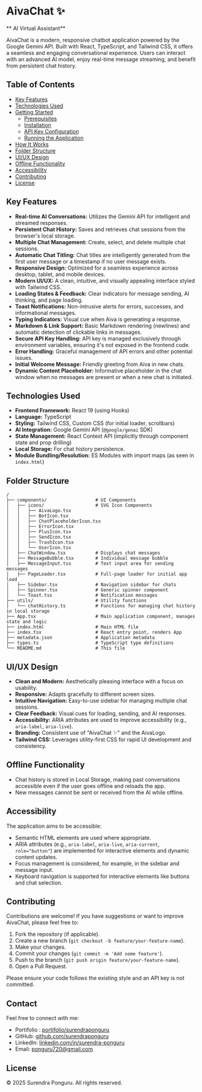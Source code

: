 # AivaChat ✨

** AI Virtual Assistant**

AivaChat is a modern, responsive chatbot application powered by the Google Gemini API. Built with React, TypeScript, and Tailwind CSS, it offers a seamless and engaging conversational experience. Users can interact with an advanced AI model, enjoy real-time message streaming, and benefit from persistent chat history.

## Table of Contents

- [Key Features](#key-features)
- [Technologies Used](#technologies-used)
- [Getting Started](#getting-started)
  - [Prerequisites](#prerequisites)
  - [Installation](#installation)
  - [API Key Configuration](#api-key-configuration)
  - [Running the Application](#running-the-application)
- [How It Works](#how-it-works)
- [Folder Structure](#folder-structure)
- [UI/UX Design](#uiux-design)
- [Offline Functionality](#offline-functionality)
- [Accessibility](#accessibility)
- [Contributing](#contributing)
- [License](#license)

## Key Features

- **Real-time AI Conversations:** Utilizes the Gemini API for intelligent and streamed responses.
- **Persistent Chat History:** Saves and retrieves chat sessions from the browser's local storage.
- **Multiple Chat Management:** Create, select, and delete multiple chat sessions.
- **Automatic Chat Titling:** Chat titles are intelligently generated from the first user message or a timestamp if no user message exists.
- **Responsive Design:** Optimized for a seamless experience across desktop, tablet, and mobile devices.
- **Modern UI/UX:** A clean, intuitive, and visually appealing interface styled with Tailwind CSS.
- **Loading States & Feedback:** Clear indicators for message sending, AI thinking, and page loading.
- **Toast Notifications:** Non-intrusive alerts for errors, successes, and informational messages.
- **Typing Indicators:** Visual cue when Aiva is generating a response.
- **Markdown & Link Support:** Basic Markdown rendering (newlines) and automatic detection of clickable links in messages.
- **Secure API Key Handling:** API key is managed exclusively through environment variables, ensuring it's not exposed in the frontend code.
- **Error Handling:** Graceful management of API errors and other potential issues.
- **Initial Welcome Message:** Friendly greeting from Aiva in new chats.
- **Dynamic Content Placeholder:** Informative placeholder in the chat window when no messages are present or when a new chat is initiated.

## Technologies Used

- **Frontend Framework:** React 19 (using Hooks)
- **Language:** TypeScript
- **Styling:** Tailwind CSS, Custom CSS (for initial loader, scrollbars)
- **AI Integration:** Google Gemini API (`@google/genai` SDK)
- **State Management:** React Context API (implicitly through component state and prop drilling)
- **Local Storage:** For chat history persistence.
- **Module Bundling/Resolution:** ES Modules with import maps (as seen in `index.html`)


## Folder Structure

```
/
├── components/                  # UI Components
│   ├── icons/                   # SVG Icon Components
│   │   ├── AivaLogo.tsx
│   │   ├── BotIcon.tsx
│   │   ├── ChatPlaceholderIcon.tsx
│   │   ├── ErrorIcon.tsx
│   │   ├── PlusIcon.tsx
│   │   ├── SendIcon.tsx
│   │   ├── TrashIcon.tsx
│   │   └── UserIcon.tsx
│   ├── ChatWindow.tsx           # Displays chat messages
│   ├── MessageBubble.tsx        # Individual message bubble
│   ├── MessageInput.tsx         # Text input area for sending messages
│   ├── PageLoader.tsx           # Full-page loader for initial app load
│   ├── Sidebar.tsx              # Navigation sidebar for chats
│   ├── Spinner.tsx              # Generic spinner component
│   └── Toast.tsx                # Notification messages
├── utils/                       # Utility functions
│   └── chatHistory.ts           # Functions for managing chat history in local storage
├── App.tsx                      # Main application component, manages state and logic
├── index.html                   # Main HTML file
├── index.tsx                    # React entry point, renders App
├── metadata.json                # Application metadata
├── types.ts                     # TypeScript type definitions
└── README.md                    # This file
```

## UI/UX Design

-   **Clean and Modern:** Aesthetically pleasing interface with a focus on usability.
-   **Responsive:** Adapts gracefully to different screen sizes.
-   **Intuitive Navigation:** Easy-to-use sidebar for managing multiple chat sessions.
-   **Clear Feedback:** Visual cues for loading, sending, and AI responses.
-   **Accessibility:** ARIA attributes are used to improve accessibility (e.g., `aria-label`, `aria-live`).
-   **Branding:** Consistent use of "AivaChat ✨" and the AivaLogo.
-   **Tailwind CSS:** Leverages utility-first CSS for rapid UI development and consistency.

## Offline Functionality

-   Chat history is stored in Local Storage, making past conversations accessible even if the user goes offline and reloads the app.
-   New messages cannot be sent or received from the AI while offline.

## Accessibility

The application aims to be accessible:
-   Semantic HTML elements are used where appropriate.
-   ARIA attributes (e.g., `aria-label`, `aria-live`, `aria-current`, `role="button"`) are implemented for interactive elements and dynamic content updates.
-   Focus management is considered, for example, in the sidebar and message input.
-   Keyboard navigation is supported for interactive elements like buttons and chat selection.

## Contributing

Contributions are welcome! If you have suggestions or want to improve AivaChat, please feel free to:
1.  Fork the repository (if applicable).
2.  Create a new branch (`git checkout -b feature/your-feature-name`).
3.  Make your changes.
4.  Commit your changes (`git commit -m 'Add some feature'`).
5.  Push to the branch (`git push origin feature/your-feature-name`).
6.  Open a Pull Request.

Please ensure your code follows the existing style and an API key is not committed.

## Contact
Feel free to connect with me:
- Portifolio : [portifolio/surendraponguru](https://surendra-portfolio-three.vercel.app/)
- GitHub: [github.com/surendraponguru](https://github.com/surendraponguru)
- LinkedIn: [linkedin.com/in/surendra-ponguru](https://linkedin.com/in/surendra-ponguru)
- Email: ponguru720@gmail.com

## License

<!-- This project is licensed under the MIT License - see the LICENSE file for details (if one is created).
Alternatively, if no LICENSE file is present: -->
<!-- &copy; {new Date().getFullYear()} AivaChat.  -->
© 2025 Surendra Ponguru. All rights reserved.

